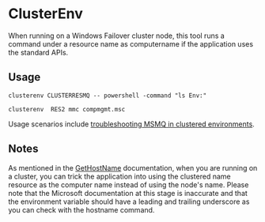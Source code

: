 # ClusterEnv
When running on a Windows Failover cluster node, this tool  runs a command under a resource name as computername if the application uses the standard APIs.


## Usage
```
clusterenv CLUSTERRESMQ -- powershell -command "ls Env:"
```
```
clusterenv  RES2 mmc compmgmt.msc
```
Usage scenarios include [troubleshooting MSMQ in clustered environments](https://docs.microsoft.com/en-us/archive/blogs/johnbreakwell/clustering-msmq-applications-rule-1).


## Notes
As mentioned in the [GetHostName](https://docs.microsoft.com/en-us/windows/win32/api/winsock/nf-winsock-gethostname) documentation, when you are running on a cluster, you can trick the application into using the clustered name resource as the computer name instead of using the node's name.
Please note that the Microsoft documentation at this stage is inaccurate and that the environment variable should have a leading and trailing underscore as you can check with the hostname command.

